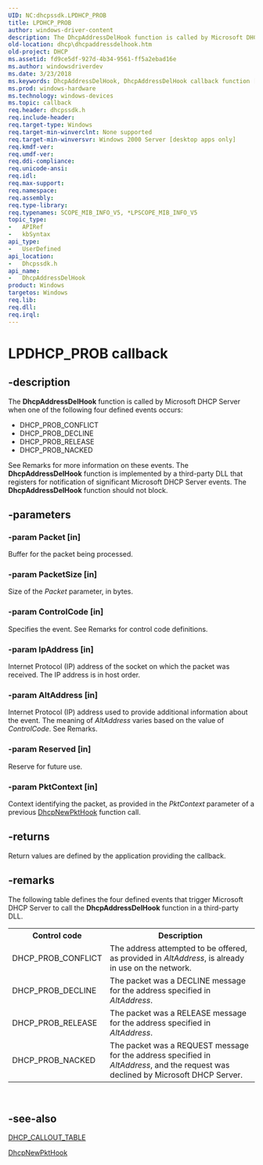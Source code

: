```yaml
---
UID: NC:dhcpssdk.LPDHCP_PROB
title: LPDHCP_PROB
author: windows-driver-content
description: The DhcpAddressDelHook function is called by Microsoft DHCP Server when one of the following four defined events occurs.
old-location: dhcp\dhcpaddressdelhook.htm
old-project: DHCP
ms.assetid: fd9ce5df-927d-4b34-9561-ff5a2ebad16e
ms.author: windowsdriverdev
ms.date: 3/23/2018
ms.keywords: DhcpAddressDelHook, DhcpAddressDelHook callback function [DHCP], LPDHCP_PROB, _dhcp_dhcpaddressdelhook, dhcp.dhcpaddressdelhook, dhcpssdk/DhcpAddressDelHook
ms.prod: windows-hardware
ms.technology: windows-devices
ms.topic: callback
req.header: dhcpssdk.h
req.include-header: 
req.target-type: Windows
req.target-min-winverclnt: None supported
req.target-min-winversvr: Windows 2000 Server [desktop apps only]
req.kmdf-ver: 
req.umdf-ver: 
req.ddi-compliance: 
req.unicode-ansi: 
req.idl: 
req.max-support: 
req.namespace: 
req.assembly: 
req.type-library: 
req.typenames: SCOPE_MIB_INFO_V5, *LPSCOPE_MIB_INFO_V5
topic_type:
-	APIRef
-	kbSyntax
api_type:
-	UserDefined
api_location:
-	Dhcpssdk.h
api_name:
-	DhcpAddressDelHook
product: Windows
targetos: Windows
req.lib: 
req.dll: 
req.irql: 
---
```


# LPDHCP_PROB callback


## -description


The 
<b>DhcpAddressDelHook</b> function is called by Microsoft DHCP Server when one of the following four defined events occurs:
<ul>
<li>DHCP_PROB_CONFLICT</li>
<li>DHCP_PROB_DECLINE</li>
<li>DHCP_PROB_RELEASE</li>
<li>DHCP_PROB_NACKED</li>
</ul>See Remarks for more information on these events. The 
<b>DhcpAddressDelHook</b> function is implemented by a third-party DLL that registers for notification of significant Microsoft DHCP Server events. The 
<b>DhcpAddressDelHook</b> function should not block.


## -parameters




### -param Packet [in]

Buffer for the packet being processed.


### -param PacketSize [in]

Size of the <i>Packet</i> parameter, in bytes.


### -param ControlCode [in]

Specifies the event. See Remarks for control code definitions.


### -param IpAddress [in]

Internet Protocol (IP) address of the socket on which the packet was received. The IP address is in host order.


### -param AltAddress [in]

Internet Protocol (IP) address used to provide additional information about the event. The meaning of <i>AltAddress</i> varies based on the value of <i>ControlCode</i>. See Remarks.


### -param Reserved [in]

Reserve for future use.


### -param PktContext [in]

Context identifying the packet, as provided in the <i>PktContext</i> parameter of a previous 
<a href="https://msdn.microsoft.com/2bff8750-aeb2-4164-9a6e-4239a6736beb">DhcpNewPktHook</a> function call.


## -returns



Return values are defined by the application providing the callback.




## -remarks



The following table defines the four defined events that trigger Microsoft DHCP Server to call the 
<b>DhcpAddressDelHook</b> function in a third-party DLL.

<table>
<tr>
<th>Control code</th>
<th>Description</th>
</tr>
<tr>
<td>DHCP_PROB_CONFLICT</td>
<td>The address attempted to be offered, as provided in <i>AltAddress</i>, is already in use on the network.</td>
</tr>
<tr>
<td>DHCP_PROB_DECLINE</td>
<td>The packet was a DECLINE message for the address specified in <i>AltAddress</i>.</td>
</tr>
<tr>
<td>DHCP_PROB_RELEASE</td>
<td>The packet was a RELEASE message for the address specified in <i>AltAddress</i>.</td>
</tr>
<tr>
<td>DHCP_PROB_NACKED</td>
<td>The packet was a REQUEST message for the address specified in <i>AltAddress</i>, and the request was declined by Microsoft DHCP Server.</td>
</tr>
</table>
 




## -see-also




<a href="https://msdn.microsoft.com/fa57e5c5-2335-44ba-8642-61dcb8b33ffe">DHCP_CALLOUT_TABLE</a>



<a href="https://msdn.microsoft.com/2bff8750-aeb2-4164-9a6e-4239a6736beb">DhcpNewPktHook</a>
 

 

